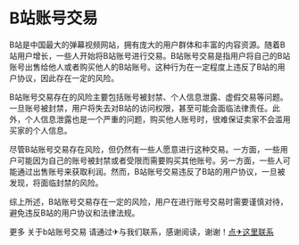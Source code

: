 # B站账号交易

B站是中国最大的弹幕视频网站，拥有庞大的用户群体和丰富的内容资源。随着B站用户增长，一些人开始将B站账号进行交易。B站账号交易是指用户将自己的B站账号出售给他人或者购买他人的B站账号。这种行为在一定程度上违反了B站的用户协议，因此存在一定的风险。

B站账号交易存在的风险主要包括账号被封禁、个人信息泄露、虚假交易等问题。一旦账号被封禁，用户将失去对B站的访问权限，甚至可能会面临法律责任。此外，个人信息泄露也是一个严重的问题，购买他人账号时，很难保证卖家不会滥用买家的个人信息。

尽管B站账号交易存在风险，但仍然有一些人愿意进行这种交易。一方面，一些用户可能因为自己的账号被封禁或者受限而需要购买其他账号。另一方面，一些人可能通过出售账号来获取利润。然而，B站账号交易违反了B站的用户协议，一旦被发现，将面临封禁的风险。

综上所述，B站账号交易存在一定的风险，用户在进行账号交易时需要谨慎对待，避免违反B站的用户协议和法律法规。

更多 关于b站账号交易 请通过✈与我们联系，感谢阅读，谢谢！[点✈这里联系](https://ads.k02.cc)